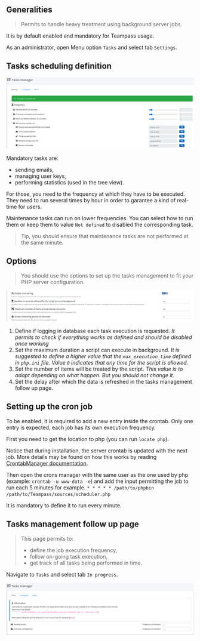 <!-- docs/manage/tasks.md -->

## Generalities

> Permits to handle heavy treatment using background server jobs. 

It is by default enabled and mandatory for Teampass usage.

As an administrator, open Menu option `Tasks` and select tab `Settings`.

## Tasks scheduling definition

![Settings tasks options](../_media/tp3_tasks_04.png)

Mandatory tasks are:
* sending emails,
* managing user keys,
* performing statistics (used in the tree view).

For those, you need to the frequency at which they have to be executed.
They need to run several times by hour in order to garantee a kind of real-time for users.

Maintenance tasks can run on lower frequencies. You can select how to run them or keep them to value `Not defined` to disabled the corresponding task.

> Tip, you should ensure that maintenance tasks are not performed at the same minute.

## Options

> You should use the options to set up the tasks management to fit your PHP server configuration.


![Settings tasks options](../_media/tp3_tasks_05.png)

1. Define if logging in database each task execution is requested.
_It permits to check if everything works as defined and should be disabled once working_
2. Set the maximum duration a script can execute in background. 
_It is suggested to define a higher value that the `max_execution_time` defined in `php.ini` file. Value `0` indicates that any time for the script is allowed._ 
1. Set the number of items will be treated by the script.
_This value is to adapt depending on what happen. But you should not change it._
1. Set the delay after which the data is refreshed in the tasks management follow up page.


## Setting up the cron job

To be enabled, it is required to add a new entry inside the crontab.
Only one entry is expected, each job has its own execution frequency.

First you need to get the location to php (you can run `locate php`).

Notice that during installation, the server crontab is updated with the next job.
More details may be found on how this works by reading [CrontabManager documentation](https://github.com/TiBeN/CrontabManager).

Then open the crons manager with the same user as the one used by php (example: `crontab -u www-data -e`)
and add the input permitting the job to run each 5 minutes for example.
``* * * * * /path/to/phpbin /path/to/Teampass/sources/scheduler.php``

It is mandatory to define it to run every minute.

## Tasks management follow up page

> This page permits to:
> * define the job execution frequency,
> * follow on-going task execution,
> * get track of all tasks being performed in time.

Navigate to `Tasks` and select tab `In progress`.

![Settings tasks definition](../_media/settings_tasks_options_02.png)